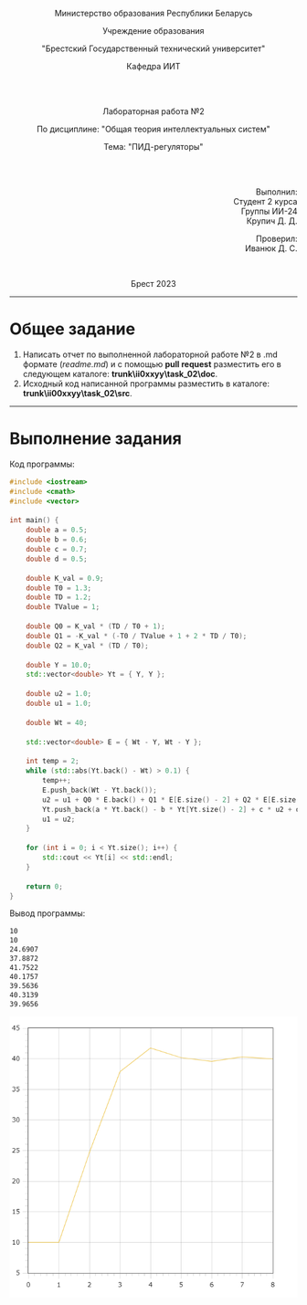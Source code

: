 <p align="center">Министерство образования Республики Беларусь</p>
<p align="center">Учреждение образования</p>
<p align="center">"Брестский Государственный технический университет"</p>
<p align="center">Кафедра ИИТ</p>
<br>
<br>
<p align="center">Лабораторная работа №2</p>
<p align="center">По дисциплине: "Общая теория интеллектуальных систем"</p>
<p align="center">Тема: "ПИД-регуляторы"</p>
<br>
<br>
<p align="right">Выполнил:<br>Студент 2 курса<br>Группы ИИ-24<br>Крупич Д. Д.</p>
<p align="right">Проверил:<br>Иванюк Д. С.</p>
<br>
<p align="center">Брест 2023</p>

---

# Общее задание #
1. Написать отчет по выполненной лабораторной работе №2 в .md формате (*readme.md*) и с помощью **pull request** разместить его в следующем каталоге: **trunk\ii0xxyy\task_02\doc**.
2. Исходный код написанной программы разместить в каталоге: **trunk\ii00xxyy\task_02\src**.
---

# Выполнение задания #

Код программы:
```C++
#include <iostream>
#include <cmath>
#include <vector>

int main() {
    double a = 0.5;
    double b = 0.6;
    double c = 0.7;
    double d = 0.5;

    double K_val = 0.9;
    double T0 = 1.3;
    double TD = 1.2;
    double TValue = 1;

    double Q0 = K_val * (TD / T0 + 1);
    double Q1 = -K_val * (-T0 / TValue + 1 + 2 * TD / T0);
    double Q2 = K_val * (TD / T0);

    double Y = 10.0;
    std::vector<double> Yt = { Y, Y };

    double u2 = 1.0;
    double u1 = 1.0;

    double Wt = 40;

    std::vector<double> E = { Wt - Y, Wt - Y };

    int temp = 2;
    while (std::abs(Yt.back() - Wt) > 0.1) {
        temp++;
        E.push_back(Wt - Yt.back());
        u2 = u1 + Q0 * E.back() + Q1 * E[E.size() - 2] + Q2 * E[E.size() - 3];
        Yt.push_back(a * Yt.back() - b * Yt[Yt.size() - 2] + c * u2 + d * std::sin(u1));
        u1 = u2;
    }

    for (int i = 0; i < Yt.size(); i++) {
        std::cout << Yt[i] << std::endl;
    }

    return 0;
}
```
Вывод программы:
```
10
10
24.6907
37.8872
41.7522
40.1757
39.5636
40.3139
39.9656

```
![](picture.png)